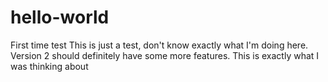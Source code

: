# hello-world
First time test
This is just a test, don't know exactly what I'm doing here. 
Version 2 should definitely have some more features. 
This is exactly what I was thinking about
